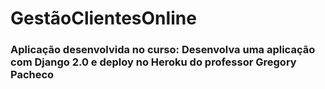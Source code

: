 # GestãoClientesOnline

### Aplicação desenvolvida no curso: Desenvolva uma aplicação com Django 2.0 e deploy no Heroku do professor Gregory Pacheco


